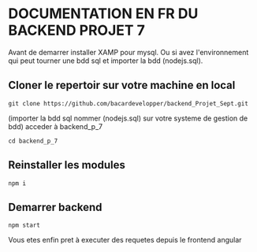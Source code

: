# DOCUMENTATION EN FR DU BACKEND PROJET 7
Avant de demarrer installer XAMP pour mysql.
Ou si avez l'environnement qui peut tourner une bdd sql et importer la bdd (nodejs.sql).
## Cloner le repertoir sur votre machine en local
```
git clone https://github.com/bacardevelopper/backend_Projet_Sept.git
```
(importer la bdd sql nommer (nodejs.sql) sur votre systeme de gestion de bdd)
acceder à backend_p_7
```
cd backend_p_7
```

## Reinstaller les modules
```
npm i
```
## Demarrer backend
```
npm start
```
Vous etes enfin pret à executer des requetes depuis le frontend angular